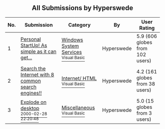 ﻿<div align="center">

## All Submissions by Hyperswede

</div>

No.  | Submission | Category | By   | User Rating
---- | ---------- | -------- | ---- | -----------
1 | [Personal StartUp\! As simple as it can get\.\.\.<br />](https://github.com/Planet-Source-Code/hyperswede-personal-startup-as-simple-as-it-can-get__1-2047) | [Windows System Services<br /><sup>Visual Basic</sup>](../ByCategory/windows-system-services__1-35.md) | Hyperswede | 5.9 (606 globes from 102 users)
2 | [Search the Internet with 8 common search engines\!\!<br />](https://github.com/Planet-Source-Code/hyperswede-search-the-internet-with-8-common-search-engines__1-2222) | [Internet/ HTML<br /><sup>Visual Basic</sup>](../ByCategory/internet-html__1-34.md) | Hyperswede | 4.2 (161 globes from 38 users)
3 | [Explode on desktop<br /><sup>2000-02-28 22:20:48</sup>](https://github.com/Planet-Source-Code/hyperswede-explode-on-desktop__1-6314) | [Miscellaneous<br /><sup>Visual Basic</sup>](../ByCategory/miscellaneous__1-1.md) | Hyperswede | 5.0 (15 globes from 3 users)
